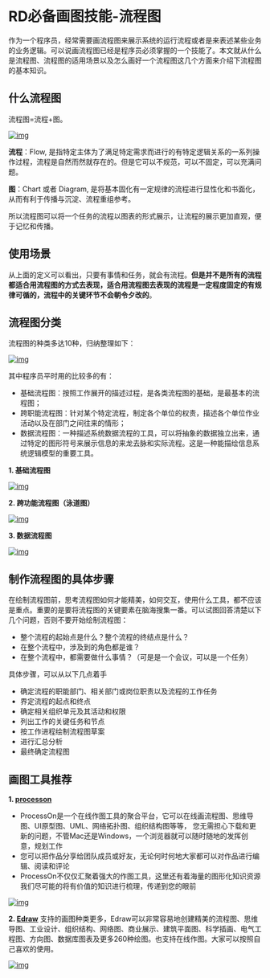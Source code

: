 # RD必备画图技能-流程图



作为一个程序员，经常需要画流程图来展示系统的运行流程或者是来表述某些业务的业务逻辑。可以说画流程图已经是程序员必须掌握的一个技能了。本文就从什么是流程图、流程图的适用场景以及怎么画好一个流程图这几个方面来介绍下流程图的基本知识。

## 什么流程图

流程图=流程+图。

[![img](https://img2018.cnblogs.com/blog/1775037/201912/1775037-20191224142516220-1404454882.jpg)](https://img2018.cnblogs.com/blog/1775037/201912/1775037-20191224142516220-1404454882.jpg)

**流程**：Flow, 是指特定主体为了满足特定需求而进行的有特定逻辑关系的一系列操作过程，流程是自然而然就存在的。但是它可以不规范，可以不固定，可以充满问题。

**图**：Chart 或者 Diagram, 是将基本固化有一定规律的流程进行显性化和书面化，从而有利于传播与沉淀、流程重组参考。

所以流程图可以将一个任务的流程以图表的形式展示，让流程的展示更加直观，便于记忆和传播。

## 使用场景

从上面的定义可以看出，只要有事情和任务，就会有流程。**但是并不是所有的流程都适合用流程图的方式去表现，适合用流程图去表现的流程是一定程度固定的有规律可循的，流程中的关键环节不会朝令夕改的**。

## 流程图分类

流程图的种类多达10种，归纳整理如下：

[![img](https://img2018.cnblogs.com/blog/1775037/201912/1775037-20191224142741767-1481631332.png)](https://img2018.cnblogs.com/blog/1775037/201912/1775037-20191224142741767-1481631332.png)

其中程序员平时用的比较多的有：

- 基础流程图：按照工作展开的描述过程，是各类流程图的基础，是最基本的流程图；
- 跨职能流程图：针对某个特定流程，制定各个单位的权责，描述各个单位作业活动以及在部门之间往来的情形；
- 数据流程图：一种描述系统数据流程的工具，可以将抽象的数据独立出来，通过特定的图形符号来展示信息的来龙去脉和实际流程。这是一种能描绘信息系统逻辑模型的重要工具。

**1. 基础流程图**

[![img](https://img2018.cnblogs.com/blog/1775037/201912/1775037-20191224145008971-585130853.png)](https://img2018.cnblogs.com/blog/1775037/201912/1775037-20191224145008971-585130853.png)

**2. 跨功能流程图（泳道图）**

[![img](https://img2018.cnblogs.com/blog/1775037/201912/1775037-20191224145108647-794542345.png)](https://img2018.cnblogs.com/blog/1775037/201912/1775037-20191224145108647-794542345.png)

**3. 数据流程图**

[![img](https://img2018.cnblogs.com/blog/1775037/201912/1775037-20191224145407812-552843716.png)](https://img2018.cnblogs.com/blog/1775037/201912/1775037-20191224145407812-552843716.png)

## 制作流程图的具体步骤

在绘制流程图前，思考流程图如何才能精美，如何交互，使用什么工具，都不应该是重点。重要的是要将流程图的关键要素在脑海搜集一番。可以试图回答清楚以下几个问题，否则不要开始绘制流程图：

- 整个流程的起始点是什么？整个流程的终结点是什么？
- 在整个流程中，涉及到的角色都是谁？
- 在整个流程中，都需要做什么事情？（可是是一个会议，可以是一个任务）

具体步骤，可以从以下几点着手

- 确定流程的职能部门、相关部门或岗位职责以及流程的工作任务
- 界定流程的起点和终点
- 确定相关组织单元及其活动和权限
- 列出工作的关键任务和节点
- 按工作进程绘制流程图草案
- 进行汇总分析
- 最终确定流程图

## 画图工具推荐

**1. [processon](https://processon.com/)**

- ProcessOn是一个在线作图工具的聚合平台，它可以在线画流程图、思维导图、UI原型图、UML、网络拓扑图、组织结构图等等，
  您无需担心下载和更新的问题，不管Mac还是Windows，一个浏览器就可以随时随地的发挥创意，规划工作
- 您可以把作品分享给团队成员或好友，无论何时何地大家都可以对作品进行编辑、阅读和评论
- ProcessOn不仅仅汇聚着强大的作图工具，这里还有着海量的图形化知识资源我们尽可能的将有价值的知识进行梳理，传递到您的眼前

[![img](https://img2018.cnblogs.com/blog/1775037/201912/1775037-20191224145445231-1060777789.png)](https://img2018.cnblogs.com/blog/1775037/201912/1775037-20191224145445231-1060777789.png)

**2. [Edraw](https://www.edrawmax.cn/)**
支持的画图种类更多，Edraw可以非常容易地创建精美的流程图、思维导图、工业设计、组织结构、网络图、商业展示、建筑平面图、科学插画、电气工程图、方向图、数据库图表及更多260种绘图。也支持在线作图。大家可以按照自己喜欢的使用。

[![img](https://img2018.cnblogs.com/blog/1775037/201912/1775037-20191224150106777-196662340.png)](https://img2018.cnblogs.com/blog/1775037/201912/1775037-20191224150106777-196662340.png)
